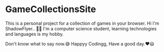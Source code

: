 # GameCollectionsSite
This is a personal project for a collection of games in your browser.
Hi I'm ShadowFlyer.. 🙋‍♀️
I'm a computer science student, learning technologies and languages is my hobby.

Don't know what to say now.😅
Happyy Codingg, Have a good day.❤😃

